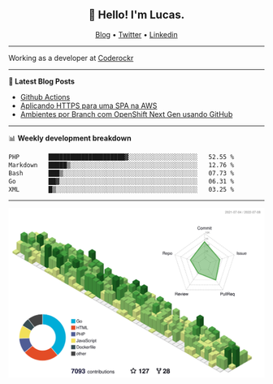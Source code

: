 <h2 align="center">👋 Hello! I'm Lucas.</h2>
<p align="center">
  <a href="https://www.lucassabreu.net.br/">Blog</a> •
  <a href="https://twitter.com/lucassabreu">Twitter</a> •
  <a href="https://www.linkedin.com/in/lucassantosabreu/">Linkedin</a>
</p>

---

Working as a developer at [Coderockr](https://github.com/Coderockr)

---

**📝 Latest Blog Posts**

<!-- BLOG-POST-LIST:START -->
- [Github Actions](https://www.lucassabreu.net.br/post/github-actions/)
- [Aplicando HTTPS para uma SPA na AWS](https://www.lucassabreu.net.br/post/aplicando-https-para-uma-spa-na-aws/)
- [Ambientes por Branch com OpenShift Next Gen usando GitHub](https://www.lucassabreu.net.br/post/ambientes-por-branch-com-openshift-next-gen-usando-github/)
<!-- BLOG-POST-LIST:END -->

---

📊 **Weekly development breakdown**
<!--START_SECTION:waka-->
```text
PHP        █████████████████████▓░░░░░░░░░░░░░░░░░░░   52.55 % 
Markdown   █████▒░░░░░░░░░░░░░░░░░░░░░░░░░░░░░░░░░░░   12.76 % 
Bash       ███▒░░░░░░░░░░░░░░░░░░░░░░░░░░░░░░░░░░░░░   07.73 % 
Go         ██▓░░░░░░░░░░░░░░░░░░░░░░░░░░░░░░░░░░░░░░   06.31 % 
XML        █▒░░░░░░░░░░░░░░░░░░░░░░░░░░░░░░░░░░░░░░░   03.25 % 
```
<!--END_SECTION:waka-->

---

![](./profile-3d-contrib/profile-green-animate.svg)

